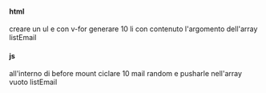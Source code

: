 #### html
creare un ul e con v-for generare 10 li con contenuto l'argomento dell'array listEmail

#### js 
all'interno di before mount ciclare 10 mail random e pusharle nell'array vuoto listEmail
